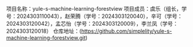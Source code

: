 项目名称：yule-s-machine-learning-forestview
项目成员：虞乐（组长，学号：2024303110043），赵荣腾（学号：2024303120040），辛可（学号：2024303120042），孟芯怡（学号：2024303120009），李兰凤（学号：2024303120018）
仓库地址：(https://github.com/simplelity/yule-s-machine-learning-forestview.git)
